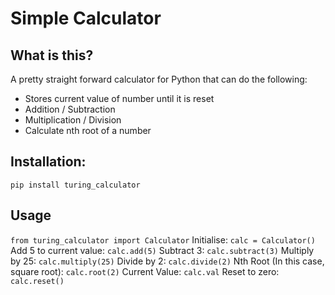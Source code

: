 # Simple Calculator

## What is this?

A pretty straight forward calculator for Python that can do the following:

* Stores current value of number until it is reset
* Addition / Subtraction
* Multiplication / Division
* Calculate nth root of a number

## Installation:

`pip install turing_calculator`

## Usage

`from turing_calculator import Calculator`
Initialise:
`calc = Calculator()`
Add 5 to current value:
`calc.add(5)`
Subtract 3:
`calc.subtract(3)`
Multiply by 25:
`calc.multiply(25)`
Divide by 2:
`calc.divide(2)`
Nth Root (In this case, square root):
`calc.root(2)`
Current Value:
`calc.val`
Reset to zero:
`calc.reset()`